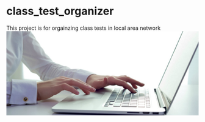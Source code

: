 # class_test_organizer
This project is for orgainzing class tests in local area network
![projet_image](https://github.com/jintu7889/class_test_organizer/blob/master/img/cs.jpg?raw=true)

